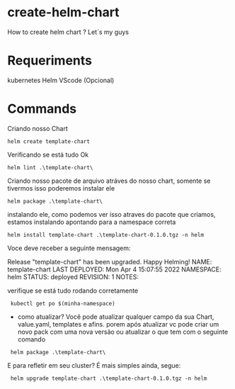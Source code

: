 # create-helm-chart
How to create helm chart ? Let´s my guys

# Requeriments
kubernetes
Helm
VScode (Opcional)

# Commands

Criando nosso Chart


` helm create template-chart `


Verificando se está tudo Ok

` helm lint .\template-chart\ `

Criando nosso pacote de arquivo atráves do nosso chart, somente se tivermos isso poderemos instalar ele


` helm package .\template-chart\ `


instalando ele, como podemos ver isso atraves do pacote que criamos, estamos instalando apontando para a namespace correta


`helm install template-chart .\template-chart-0.1.0.tgz -n helm `

Voce deve receber a seguinte mensagem: 

Release "template-chart" has been upgraded. Happy Helming!
NAME: template-chart
LAST DEPLOYED: Mon Apr  4 15:07:55 2022
NAMESPACE: helm
STATUS: deployed
REVISION: 1
NOTES:

verifique se está tudo rodando corretamente


` kubectl get po $(minha-namespace)`

* como atualizar? Você pode atualizar qualquer campo da sua Chart,  value.yaml, templates e afins.
porem após atualizar vc pode criar um novo pack com uma nova versão ou atualizar o que tem com o seguinte comando


` helm package .\template-chart\`


E para refletir em seu cluster? É mais simples ainda, segue:


` helm upgrade template-chart .\template-chart-0.1.0.tgz -n helm`

